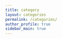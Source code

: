 ```yaml
---
title: category
layout: categories
permalink: /categories/
author_profile: true
sidebar_main: true
---
```


